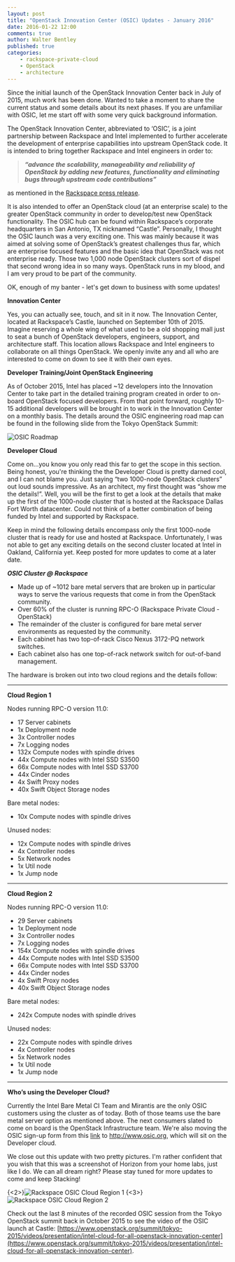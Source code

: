 ```yaml
---
layout: post
title: "OpenStack Innovation Center (OSIC) Updates - January 2016"
date: 2016-01-22 12:00
comments: true
author: Walter Bentley
published: true
categories:
    - rackspace-private-cloud
    - OpenStack
    - architecture
---
```


Since the initial launch of the OpenStack Innovation Center back in July of 2015, much work has been done.  Wanted to take a moment to share the current status and some details about its next phases.  If you are unfamiliar with OSIC, let me start off with some very quick background information.

<!-- more -->

The OpenStack Innovation Center, abbreviated to ‘OSIC’, is a joint partnership between Rackspace and Intel implemented to further accelerate the development of enterprise capabilities into upstream OpenStack code.  It is intended to bring together Rackspace and Intel engineers in order to:

>***“advance the scalability, manageability and reliability of OpenStack by adding new features, functionality and eliminating bugs through upstream code contributions”***

as mentioned in the [Rackspace press release](https://blog.rackspace.com/newsarticles/rackspace-collaborates-with-intel-to-accelerate-openstack-enterprise-feature-development-and-adoption/).

It is also intended to offer an OpenStack cloud (at an enterprise scale) to the greater OpenStack community in order to develop/test new OpenStack functionality.  The OSIC hub can be found within Rackspace’s corporate headquarters in San Antonio, TX nicknamed “Castle”. Personally, I thought the OSIC launch was a very exciting one.  This was mainly because it was aimed at solving some of OpenStack’s greatest challenges thus far, which are enterprise focused features and the basic idea that OpenStack was not enterprise ready.  Those two 1,000 node OpenStack clusters sort of dispel that second wrong idea in so many ways.  OpenStack runs in my blood, and I am very proud to be part of the community.

OK, enough of my banter - let's get down to business with some updates!

**Innovation Center**

Yes, you can actually see, touch, and sit in it now.  The Innovation Center, located at Rackspace’s Castle, launched on September 10th of 2015.  Imagine reserving a whole wing of what used to be a old shopping mall just to seat a bunch of OpenStack developers, engineers, support, and architecture staff.  This location allows Rackspace and Intel engineers to collaborate on all things OpenStack.  We openly invite any and all who are interested to come on down to see it with their own eyes.

**Developer Training/Joint OpenStack Engineering**

As of October 2015, Intel has placed ~12 developers into the Innovation Center to take part in the detailed training program created in order to on-board OpenStack focused developers.  From that point forward, roughly 10-15 additional developers will be brought in to work in the Innovation Center on a monthly basis.  The details around the OSIC engineering road map can be found in the following slide from the Tokyo OpenStack Summit:

![OSIC Roadmap](http://www.hitchnyc.com/content/images/2016/01/osic-roadmap-n.png)

**Developer Cloud**

Come on...you know you only read this far to get the scope in this section.  Being honest, you're thinking the the Developer Cloud is pretty darned cool, and I can not blame you.  Just saying “two 1000-node OpenStack clusters” out loud sounds impressive.  As an architect, my first thought was “show me the details!”.  Well, you will be the first to get a look at the details that make up the first of the 1000-node cluster that is hosted at the Rackspace Dallas Fort Worth datacenter.  Could not think of a better combination of being funded by Intel and supported by Rackspace.

Keep in mind the following details encompass only the first 1000-node cluster that is ready for use and hosted at Rackspace.  Unfortunately, I was not able to get any exciting details on the second cluster located at Intel in Oakland, California yet.  Keep posted for more updates to come at a later date.

***OSIC Cluster @ Rackspace***

* Made up of ~1012 bare metal servers that are broken up in particular ways to serve the various requests that come in from the OpenStack community.
* Over 60% of the cluster is running RPC-O (Rackspace Private Cloud - OpenStack)
* The remainder of the cluster is configured for bare metal server environments as requested by the community.
* Each cabinet has two top-of-rack Cisco Nexus 3172-PQ network switches.
* Each cabinet also has one top-of-rack network switch for out-of-band management.

The hardware is broken out into two cloud regions and the details follow:

--------
****Cloud Region 1****

Nodes running RPC-O version 11.0:

* 17 Server cabinets
* 1x Deployment node
* 3x Controller nodes
* 7x Logging nodes
* 132x Compute nodes with spindle drives
* 44x Compute nodes with Intel SSD S3500
* 66x Compute nodes with Intel SSD S3700
* 44x Cinder nodes
* 4x Swift Proxy nodes
* 40x Swift Object Storage nodes

Bare metal nodes:

* 10x Compute nodes with spindle drives

Unused nodes:

* 12x Compute nodes with spindle drives
* 4x Controller nodes
* 5x Network nodes
* 1x Util node
* 1x Jump node

--------
****Cloud Region 2****

Nodes running RPC-O version 11.0:

* 29 Server cabinets
* 1x Deployment node
* 3x Controller nodes
* 7x Logging nodes
* 154x Compute nodes with spindle drives
* 44x Compute nodes with Intel SSD S3500
* 66x Compute nodes with Intel SSD S3700
* 44x Cinder nodes
* 4x Swift Proxy nodes
* 40x Swift Object Storage nodes

Bare metal nodes:

* 242x Compute nodes with spindle drives

Unused nodes:

* 22x Compute nodes with spindle drives
* 4x Controller nodes
* 5x Network nodes
* 1x Util node
* 1x Jump node

--------
**Who’s using the Developer Cloud?**

Currently the Intel Bare Metal CI Team and Mirantis are the only OSIC customers using the cluster as of today.  Both of those teams use the bare metal server option as mentioned above.  The next consumers slated to come on board is the OpenStack Infrastructure team.  We're also moving the OSIC sign-up form from this [link](http://go.rackspace.com/developercloud) to http://www.osic.org, which will sit on the Developer cloud.

We close out this update with two pretty pictures.  I'm rather confident that you wish that this was a screenshot of Horizon from your home labs, just like I do.  We can all dream right?  Please stay tuned for more updates to come and keep Stacking!

{<2>}![Rackspace OSIC Cloud Region 1](http://www.hitchnyc.com/content/images/2016/01/osic-cloud1-n.png)
{<3>}![Rackspace OSIC Cloud Region 2](http://www.hitchnyc.com/content/images/2016/01/osic-cloud2-n.png)

Check out the last 8 minutes of the recorded OSIC session from the Tokyo OpenStack summit back in October 2015 to see the video of the OSIC launch at Castle: [https://www.openstack.org/summit/tokyo-2015/videos/presentation/intel-cloud-for-all-openstack-innovation-center](https://www.openstack.org/summit/tokyo-2015/videos/presentation/intel-cloud-for-all-openstack-innovation-center).
